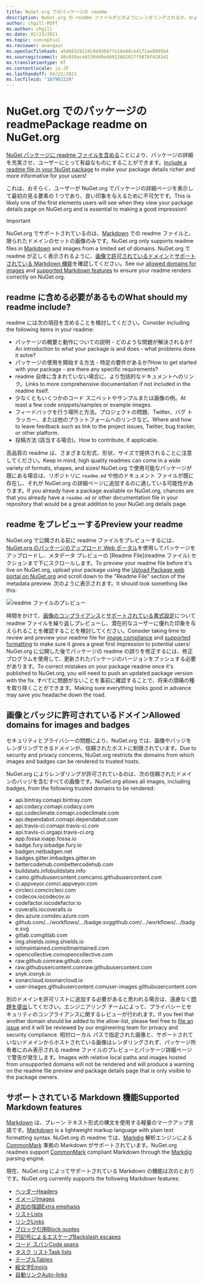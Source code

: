 ```yaml
---
title: NuGet.org でのパッケージの readme
description: NuGet.org の readme ファイルがどのようにレンダリングされるか、および問題が発生した場合の対処方法について詳しく説明します。
author: chgill-MSFT
ms.author: chgill
ms.date: 02/23/2021
ms.topic: conceptual
ms.reviewer: anangaur
ms.openlocfilehash: a5d68329128c9e9d047fe10e08ce41f1ae0895b4
ms.sourcegitcommit: 40c039ace0330dd9e68922882017f9878f4283d1
ms.translationtype: HT
ms.contentlocale: ja-JP
ms.lasthandoff: 04/22/2021
ms.locfileid: "107902228"
---
```

# <a name="package-readme-on-nugetorg"></a><span data-ttu-id="b0788-103">NuGet.org でのパッケージの readme</span><span class="sxs-lookup"><span data-stu-id="b0788-103">Package readme on NuGet.org</span></span>

<span data-ttu-id="b0788-104">[NuGet パッケージに readme ファイルを含める](https://docs.microsoft.com/nuget/reference/msbuild-targets#packagereadmefile)ことにより、パッケージの詳細を充実させ、ユーザーにとって有益なものにすることができます。</span><span class="sxs-lookup"><span data-stu-id="b0788-104">[Include a readme file in your NuGet package](https://docs.microsoft.com/nuget/reference/msbuild-targets#packagereadmefile) to make your package details richer and more informative for your users!</span></span>

<span data-ttu-id="b0788-105">これは、おそらく、ユーザーが NuGet.org でパッケージの詳細ページを表示して最初の見る要素の 1 つであり、良い印象を与えるために不可欠です。</span><span class="sxs-lookup"><span data-stu-id="b0788-105">This is likely one of the first elements users will see when they view your package details page on NuGet.org and is essential to making a good impression!</span></span>

> [!IMPORTANT]
> <span data-ttu-id="b0788-106">NuGet.org でサポートされているのは、[Markdown](https://daringfireball.net/projects/markdown/) での readme ファイルと、限られたドメインのセットの画像のみです。</span><span class="sxs-lookup"><span data-stu-id="b0788-106">NuGet.org only supports readme files in [Markdown](https://daringfireball.net/projects/markdown/) and images from a limited set of domains.</span></span> <span data-ttu-id="b0788-107">NuGet.org で readme が正しく表示されるように、[画像で許可されているドメイン](#allowed-domains-for-images-and-badges)と[サポートされている Markdown 機能](#supported-markdown-features)を確認してください。</span><span class="sxs-lookup"><span data-stu-id="b0788-107">See our [allowed domains for images](#allowed-domains-for-images-and-badges) and [supported Markdown features](#supported-markdown-features) to ensure your readme renders correctly on NuGet.org.</span></span>

## <a name="what-should-my-readme-include"></a><span data-ttu-id="b0788-108">readme に含める必要があるもの</span><span class="sxs-lookup"><span data-stu-id="b0788-108">What should my readme include?</span></span>

<span data-ttu-id="b0788-109">readme には次の項目を含めることを検討してください。</span><span class="sxs-lookup"><span data-stu-id="b0788-109">Consider including the following items in your readme:</span></span>
* <span data-ttu-id="b0788-110">パッケージの概要と動作についての説明 - どのような問題が解決されるか?</span><span class="sxs-lookup"><span data-stu-id="b0788-110">An introduction to what your package is and does - what problems does it solve?</span></span>
* <span data-ttu-id="b0788-111">パッケージの使用を開始する方法 - 特定の要件があるか?</span><span class="sxs-lookup"><span data-stu-id="b0788-111">How to get started with your package - are there any specific requirements?</span></span>
* <span data-ttu-id="b0788-112">readme 自体に含まれていない場合に、より包括的なドキュメントへのリンク。</span><span class="sxs-lookup"><span data-stu-id="b0788-112">Links to more comprehensive documentation if not included in the readme itself.</span></span>
* <span data-ttu-id="b0788-113">少なくともいくつかのコード スニペットやサンプルまたは画像の例。</span><span class="sxs-lookup"><span data-stu-id="b0788-113">At least a few code snippets/samples or example images.</span></span>
* <span data-ttu-id="b0788-114">フィードバックを行う場所と方法。プロジェクトの問題、Twitter、バグ トラッカー、または他のプラットフォームへのリンクなど。</span><span class="sxs-lookup"><span data-stu-id="b0788-114">Where and how to leave feedback such as link to the project issues, Twitter, bug tracker, or other platform.</span></span>
* <span data-ttu-id="b0788-115">投稿方法 (該当する場合)。</span><span class="sxs-lookup"><span data-stu-id="b0788-115">How to contribute, if applicable.</span></span>

<span data-ttu-id="b0788-116">高品質の readme は、さまざまな形式、形状、サイズで提供されることに注意してください。</span><span class="sxs-lookup"><span data-stu-id="b0788-116">Keep in mind, high quality readmes can come in a wide variety of formats, shapes, and sizes!</span></span> <span data-ttu-id="b0788-117">NuGet.org で使用可能なパッケージが既にある場合は、リポジトリに `readme.md` や他のドキュメント ファイルが既に存在し、それが NuGet.org の詳細ページに追加するのに適している可能性があります。</span><span class="sxs-lookup"><span data-stu-id="b0788-117">If you already have a package available on NuGet.org, chances are that you already have a `readme.md` or other documentation file in your repository that would be a great addition to your NuGet.org details page.</span></span>

## <a name="preview-your-readme"></a><span data-ttu-id="b0788-118">readme をプレビューする</span><span class="sxs-lookup"><span data-stu-id="b0788-118">Preview your readme</span></span>

<span data-ttu-id="b0788-119">NuGet.org で公開される前に readme ファイルをプレビューするには、[NuGet.org のパッケージのアップロード Web ポータル](https://docs.microsoft.com/nuget/nuget-org/publish-a-package#web-portal-use-the-upload-package-tab-on-nugetorg)を使用してパッケージをアップロードし、メタデータ プレビューの [Readme File]\(readme ファイル\) セクションまで下にスクロールします。</span><span class="sxs-lookup"><span data-stu-id="b0788-119">To preview your readme file before it's live on NuGet.org, upload your package using the [Upload Package web portal on NuGet.org](https://docs.microsoft.com/nuget/nuget-org/publish-a-package#web-portal-use-the-upload-package-tab-on-nugetorg) and scroll down to the "Readme File" section of the metadata preview.</span></span> <span data-ttu-id="b0788-120">次のように表示されます。</span><span class="sxs-lookup"><span data-stu-id="b0788-120">It should look something like this:</span></span>

![readme ファイルのプレビュー](media\readme-upload-preview.PNG)

<span data-ttu-id="b0788-122">時間をかけて、[画像のコンプライアンス](#allowed-domains-for-images-and-badges)と[サポートされている書式設定](#supported-markdown-features)について readme ファイルを繰り返しプレビューし、潜在的なユーザーに優れた印象を与えられることを確認することを検討してください。</span><span class="sxs-lookup"><span data-stu-id="b0788-122">Consider taking time to review and preview your readme file for [image compliance](#allowed-domains-for-images-and-badges) and [supported formatting](#supported-markdown-features) to make sure it gives a great first impression to potential users!</span></span> <span data-ttu-id="b0788-123">NuGet.org に公開した後でパッケージの readme の誤りを修正するには、修正プログラムを使用して、更新されたパッケージのバージョンをプッシュする必要があります。</span><span class="sxs-lookup"><span data-stu-id="b0788-123">To correct mistakes on your package readme once it's published to NuGet.org, you will need to push an updated package version with the fix.</span></span> <span data-ttu-id="b0788-124">すべてに問題がないことを事前に確認することで、将来の頭痛の種を取り除くことができます。</span><span class="sxs-lookup"><span data-stu-id="b0788-124">Making sure everything looks good in advance may save you headache down the road.</span></span>
## <a name="allowed-domains-for-images-and-badges"></a><span data-ttu-id="b0788-125">画像とバッジに許可されているドメイン</span><span class="sxs-lookup"><span data-stu-id="b0788-125">Allowed domains for images and badges</span></span>

<span data-ttu-id="b0788-126">セキュリティとプライバシーの問題により、NuGet.org では、画像やバッジをレンダリングできるドメインが、信頼されたホストに制限されています。</span><span class="sxs-lookup"><span data-stu-id="b0788-126">Due to security and privacy concerns, NuGet.org restricts the domains from which images and badges can be rendered to trusted hosts.</span></span> 

<span data-ttu-id="b0788-127">NuGet.org によりレンダリングが許可されているのは、次の信頼されたドメインのバッジを含むすべての画像です。</span><span class="sxs-lookup"><span data-stu-id="b0788-127">NuGet.org allows all images, including badges, from the following trusted domains to be rendered:</span></span>
* <span data-ttu-id="b0788-128">api.bintray.com</span><span class="sxs-lookup"><span data-stu-id="b0788-128">api.bintray.com</span></span>
* <span data-ttu-id="b0788-129">api.codacy.com</span><span class="sxs-lookup"><span data-stu-id="b0788-129">api.codacy.com</span></span>
* <span data-ttu-id="b0788-130">api.codeclimate.com</span><span class="sxs-lookup"><span data-stu-id="b0788-130">api.codeclimate.com</span></span>
* <span data-ttu-id="b0788-131">api.dependabot.com</span><span class="sxs-lookup"><span data-stu-id="b0788-131">api.dependabot.com</span></span>
* <span data-ttu-id="b0788-132">api.travis-ci.com</span><span class="sxs-lookup"><span data-stu-id="b0788-132">api.travis-ci.com</span></span>
* <span data-ttu-id="b0788-133">api.travis-ci.org</span><span class="sxs-lookup"><span data-stu-id="b0788-133">api.travis-ci.org</span></span>
* <span data-ttu-id="b0788-134">app.fossa.io</span><span class="sxs-lookup"><span data-stu-id="b0788-134">app.fossa.io</span></span>
* <span data-ttu-id="b0788-135">badge.fury.io</span><span class="sxs-lookup"><span data-stu-id="b0788-135">badge.fury.io</span></span>
* <span data-ttu-id="b0788-136">badgen.net</span><span class="sxs-lookup"><span data-stu-id="b0788-136">badgen.net</span></span>
* <span data-ttu-id="b0788-137">badges.gitter.im</span><span class="sxs-lookup"><span data-stu-id="b0788-137">badges.gitter.im</span></span>
* <span data-ttu-id="b0788-138">bettercodehub.com</span><span class="sxs-lookup"><span data-stu-id="b0788-138">bettercodehub.com</span></span>
* <span data-ttu-id="b0788-139">buildstats.info</span><span class="sxs-lookup"><span data-stu-id="b0788-139">buildstats.info</span></span>
* <span data-ttu-id="b0788-140">camo.githubusercontent.com</span><span class="sxs-lookup"><span data-stu-id="b0788-140">camo.githubusercontent.com</span></span>
* <span data-ttu-id="b0788-141">ci.appveyor.com</span><span class="sxs-lookup"><span data-stu-id="b0788-141">ci.appveyor.com</span></span>
* <span data-ttu-id="b0788-142">circleci.com</span><span class="sxs-lookup"><span data-stu-id="b0788-142">circleci.com</span></span>
* <span data-ttu-id="b0788-143">codecov.io</span><span class="sxs-lookup"><span data-stu-id="b0788-143">codecov.io</span></span>
* <span data-ttu-id="b0788-144">codefactor.io</span><span class="sxs-lookup"><span data-stu-id="b0788-144">codefactor.io</span></span>
* <span data-ttu-id="b0788-145">coveralls.io</span><span class="sxs-lookup"><span data-stu-id="b0788-145">coveralls.io</span></span>
* <span data-ttu-id="b0788-146">dev.azure.com</span><span class="sxs-lookup"><span data-stu-id="b0788-146">dev.azure.com</span></span>
* <span data-ttu-id="b0788-147">github.com/.../workflows/.../badge.svg</span><span class="sxs-lookup"><span data-stu-id="b0788-147">github.com/.../workflows/.../badge.svg</span></span>
* <span data-ttu-id="b0788-148">gitlab.com</span><span class="sxs-lookup"><span data-stu-id="b0788-148">gitlab.com</span></span>
* <span data-ttu-id="b0788-149">img.shields.io</span><span class="sxs-lookup"><span data-stu-id="b0788-149">img.shields.io</span></span>
* <span data-ttu-id="b0788-150">isitmaintained.com</span><span class="sxs-lookup"><span data-stu-id="b0788-150">isitmaintained.com</span></span>
* <span data-ttu-id="b0788-151">opencollective.com</span><span class="sxs-lookup"><span data-stu-id="b0788-151">opencollective.com</span></span>
* <span data-ttu-id="b0788-152">raw.github.com</span><span class="sxs-lookup"><span data-stu-id="b0788-152">raw.github.com</span></span>
* <span data-ttu-id="b0788-153">raw.githubusercontent.com</span><span class="sxs-lookup"><span data-stu-id="b0788-153">raw.githubusercontent.com</span></span>
* <span data-ttu-id="b0788-154">snyk.io</span><span class="sxs-lookup"><span data-stu-id="b0788-154">snyk.io</span></span>
* <span data-ttu-id="b0788-155">sonarcloud.io</span><span class="sxs-lookup"><span data-stu-id="b0788-155">sonarcloud.io</span></span>
* <span data-ttu-id="b0788-156">user-images.githubusercontent.com</span><span class="sxs-lookup"><span data-stu-id="b0788-156">user-images.githubusercontent.com</span></span>

<span data-ttu-id="b0788-157">別のドメインを許可リストに追加する必要があると思われる場合は、遠慮なく[問題を提出](https://github.com/NuGet/NuGetGallery/issues)してください。エンジニアリング チームによって、プライバシーとセキュリティのコンプライアンスに関するレビューが行われます。</span><span class="sxs-lookup"><span data-stu-id="b0788-157">If you feel that another domain should be added to the allow-list, please feel free to [file an issue](https://github.com/NuGet/NuGetGallery/issues) and it will be reviewed by our engineering team for privacy and security compliance.</span></span> <span data-ttu-id="b0788-158">相対ローカル パスで指定された画像と、サポートされていないドメインからホストされている画像はレンダリングされず、パッケージ所有者にのみ表示される readme ファイルのプレビューとパッケージ詳細ページで警告が発生します。</span><span class="sxs-lookup"><span data-stu-id="b0788-158">Images with relative local paths and images hosted from unsupported domains will not be rendered and will produce a warning on the readme file preview and package details page that is only visible to the package owners.</span></span>

## <a name="supported-markdown-features"></a><span data-ttu-id="b0788-159">サポートされている Markdown 機能</span><span class="sxs-lookup"><span data-stu-id="b0788-159">Supported Markdown features</span></span>
<span data-ttu-id="b0788-160">[Markdown](https://daringfireball.net/projects/markdown/) は、プレーン テキスト形式の構文を使用する軽量のマークアップ言語です。</span><span class="sxs-lookup"><span data-stu-id="b0788-160">[Markdown](https://daringfireball.net/projects/markdown/) is a lightweight markup language with plain text formatting syntax.</span></span> <span data-ttu-id="b0788-161">NuGet.org の readme では、[Markdig](https://github.com/lunet-io/markdig) 解析エンジンによる [CommonMark](https://commonmark.org/) 準拠の Markdown がサポートされています。</span><span class="sxs-lookup"><span data-stu-id="b0788-161">NuGet.org readmes support [CommonMark](https://commonmark.org/) compliant Markdown through the [Markdig](https://github.com/lunet-io/markdig) parsing engine.</span></span>

<span data-ttu-id="b0788-162">現在、NuGet.org によってサポートされている Markdown の機能は次のとおりです。</span><span class="sxs-lookup"><span data-stu-id="b0788-162">NuGet.org currently supports the following Markdown features:</span></span>
* [<span data-ttu-id="b0788-163">ヘッダー</span><span class="sxs-lookup"><span data-stu-id="b0788-163">Headers</span></span>](https://spec.commonmark.org/0.29/#atx-headings)
* [<span data-ttu-id="b0788-164">イメージ</span><span class="sxs-lookup"><span data-stu-id="b0788-164">Images</span></span>](https://spec.commonmark.org/0.29/#images)
* [<span data-ttu-id="b0788-165">追加の強調</span><span class="sxs-lookup"><span data-stu-id="b0788-165">Extra emphasis</span></span>](https://github.com/xoofx/markdig/blob/master/src/Markdig.Tests/Specs/EmphasisExtraSpecs.md)
* [<span data-ttu-id="b0788-166">リスト</span><span class="sxs-lookup"><span data-stu-id="b0788-166">Lists</span></span>](https://spec.commonmark.org/0.29/#lists)
* [<span data-ttu-id="b0788-167">リンク</span><span class="sxs-lookup"><span data-stu-id="b0788-167">Links</span></span>](https://spec.commonmark.org/0.29/#links)
* [<span data-ttu-id="b0788-168">ブロック引用</span><span class="sxs-lookup"><span data-stu-id="b0788-168">Block quotes</span></span>](https://spec.commonmark.org/0.29/#block-quotes)
* [<span data-ttu-id="b0788-169">円記号によるエスケープ</span><span class="sxs-lookup"><span data-stu-id="b0788-169">Backslash escapes</span></span>](https://spec.commonmark.org/0.29/#backslash-escapes)
* [<span data-ttu-id="b0788-170">コード スパン</span><span class="sxs-lookup"><span data-stu-id="b0788-170">Code spans</span></span>](https://spec.commonmark.org/0.29/#code-spans)
* [<span data-ttu-id="b0788-171">タスク リスト</span><span class="sxs-lookup"><span data-stu-id="b0788-171">Task lists</span></span>](https://github.com/xoofx/markdig/blob/master/src/Markdig.Tests/Specs/TaskListSpecs.md)
* [<span data-ttu-id="b0788-172">テーブル</span><span class="sxs-lookup"><span data-stu-id="b0788-172">Tables</span></span>](https://github.com/xoofx/markdig/blob/master/src/Markdig.Tests/Specs/PipeTableSpecs.md)
* [<span data-ttu-id="b0788-173">絵文字</span><span class="sxs-lookup"><span data-stu-id="b0788-173">Emojis</span></span>](https://github.com/xoofx/markdig/blob/master/src/Markdig.Tests/Specs/EmojiSpecs.md)
* [<span data-ttu-id="b0788-174">自動リンク</span><span class="sxs-lookup"><span data-stu-id="b0788-174">Auto-links</span></span>](https://github.com/xoofx/markdig/blob/master/src/Markdig.Tests/Specs/AutoLinks.md)


